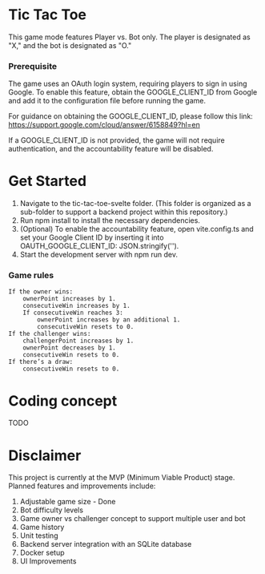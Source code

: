 # Tic Tac Toe
This game mode features Player vs. Bot only. The player is designated as "X," and the bot is designated as "O."

### Prerequisite
The game uses an OAuth login system, requiring players to sign in using Google. To enable this feature, obtain the GOOGLE_CLIENT_ID from Google and add it to the configuration file before running the game.

For guidance on obtaining the GOOGLE_CLIENT_ID, please follow this link: https://support.google.com/cloud/answer/6158849?hl=en

If a GOOGLE_CLIENT_ID is not provided, the game will not require authentication, and the accountability feature will be disabled.

# Get Started
1. Navigate to the tic-tac-toe-svelte folder. (This folder is organized as a sub-folder to support a backend project within this repository.)
2. Run npm install to install the necessary dependencies.
3. (Optional) To enable the accountability feature, open vite.config.ts and set your Google Client ID by inserting it into OAUTH_GOOGLE_CLIENT_ID: JSON.stringify('').
4. Start the development server with npm run dev.

### Game rules
    If the owner wins:
        ownerPoint increases by 1.
        consecutiveWin increases by 1.
        If consecutiveWin reaches 3:
            ownerPoint increases by an additional 1.
            consecutiveWin resets to 0.
    If the challenger wins:
        challengerPoint increases by 1.
        ownerPoint decreases by 1.
        consecutiveWin resets to 0.
    If there’s a draw:
        consecutiveWin resets to 0.

# Coding concept
TODO

# Disclaimer
This project is currently at the MVP (Minimum Viable Product) stage. Planned features and improvements include:
1. Adjustable game size - Done
2. Bot difficulty levels
3. Game owner vs challenger concept to support multiple user and bot
4. Game history
5. Unit testing
6. Backend server integration with an SQLite database
7. Docker setup
8. UI Improvements

